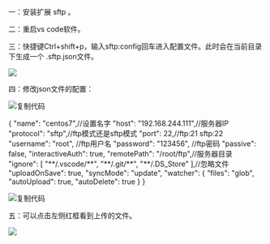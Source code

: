 一：安装扩展 sftp 。

二：重启vs code软件。

三：快捷键Ctrl+shift+p，输入sftp:config回车进入配置文件。此时会在当前目录下生成一个 .sftp.json文件。

![](https://img2020.cnblogs.com/blog/2033033/202008/2033033-20200803105312929-1162495932.png)

四：修改json文件的配置：

![复制代码](https://common.cnblogs.com/images/copycode.gif)

{ "name": "centos7",//设置名字 "host": "192.168.244.111",//服务器IP "protocol": "sftp",//ftp模式还是sftp模式 "port": 22,//ftp:21 sftp:22 "username": "root", //ftp用户名 "password": "123456", //ftp密码 "passive": false, "interactiveAuth": true, "remotePath": "/root/ftp",//服务器目录 "ignore": \[ "\*\*/.vscode/\*\*", "\*\*/.git/\*\*", "\*\*/.DS\_Store" \],//忽略文件 "uploadOnSave": true, "syncMode": "update", "watcher": { "files": "glob", "autoUpload": true, "autoDelete": true }
}

![复制代码](https://common.cnblogs.com/images/copycode.gif)

五：可以点击左侧红框看到上传的文件。

![](https://img2020.cnblogs.com/blog/2033033/202008/2033033-20200803105659917-1369503246.png)